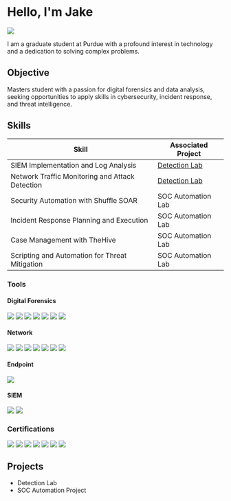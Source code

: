 # Hello, I'm Jake
<a href="https://www.linkedin.com/in/jaketsimpson/"><img src="https://img.shields.io/badge/-LinkedIn-0072b1?&style=for-the-badge&logo=linkedin&logoColor=white" /></a>

I am a graduate student at Purdue with a profound interest in technology and a dedication to solving complex problems.

## Objective

Masters student with a passion for digital forensics and data analysis, seeking opportunities to apply skills in cybersecurity, incident response, and threat intelligence.

## Skills

| Skill                                         | Associated Project         |
|-----------------------------------------------|----------------------------|
| SIEM Implementation and Log Analysis          | <a href="https://google.com">Detection Lab</a>|
| Network Traffic Monitoring and Attack Detection | <a href="https://google.com">Detection Lab</a>|
| Security Automation with Shuffle SOAR         | SOC Automation Lab|
| Incident Response Planning and Execution      | SOC Automation Lab|
| Case Management with TheHive                  | SOC Automation Lab|
| Scripting and Automation for Threat Mitigation | SOC Automation Lab|

### **Tools**  

#### **Digital Forensics**  
<div>
    <img src="https://img.shields.io/badge/-Autopsy-4D4D4D?&style=for-the-badge&logo=Autopsy&logoColor=white" />
    <img src="https://img.shields.io/badge/-FTK-0033A0?&style=for-the-badge&logo=AccessData&logoColor=white" />
    <img src="https://img.shields.io/badge/-Volatility-59A0D3?&style=for-the-badge&logo=Volatility&logoColor=white" />
    <img src="https://img.shields.io/badge/-Magnet%20AXIOM-6A4C98?&style=for-the-badge&logo=MagnetForensics&logoColor=white" />
    <img src="https://img.shields.io/badge/-Cellebrite-005F6D?&style=for-the-badge&logo=Cellebrite&logoColor=white" />
    <img src="https://img.shields.io/badge/-Eric%20Zimmerman%20Tools-F0A800?&style=for-the-badge&logoColor=white" />
    <img src="https://img.shields.io/badge/-The%20Sleuth%20Kit-57A5A5?&style=for-the-badge&logo=TheSleuthKit&logoColor=white" />
</div>

#### **Network**  
<div>
    <img src="https://img.shields.io/badge/-Wireshark-1679A7?&style=for-the-badge&logo=Wireshark&logoColor=white" />
    <img src="https://img.shields.io/badge/-Tcpdump-4D4D4D?&style=for-the-badge&logoColor=white" />
    <img src="https://img.shields.io/badge/-Nmap-004A80?&style=for-the-badge&logo=Nmap&logoColor=white" />
    <img src="https://img.shields.io/badge/-Zeek-4D4D4D?&style=for-the-badge&logoColor=white" />
    <img src="https://img.shields.io/badge/-Suricata-4D4D4D?&style=for-the-badge&logoColor=white" />
    <img src="https://img.shields.io/badge/-Snort-CC0000?&style=for-the-badge&logoColor=white" />
    <img src="https://img.shields.io/badge/-Netcat-4D4D4D?&style=for-the-badge&logoColor=white" />
</div>

#### **Endpoint**  
<div>
    <img src="https://img.shields.io/badge/-Microsoft_Defender_for_Endpoint-00A4EF?&style=for-the-badge&logo=Microsoft&logoColor=white" />
</div>

#### **SIEM**  
<div>
    <img src="https://img.shields.io/badge/-Microsoft_Sentinel-0078D4?&style=for-the-badge&logo=Microsoft&logoColor=white" />
    <img src="https://img.shields.io/badge/-Splunk-000000?&style=for-the-badge&logo=Splunk&logoColor=white" />
</div>

### **Certifications**  
<div>
    <img src="https://img.shields.io/badge/-Security%2B-FF0000?&style=for-the-badge&logo=CompTIA&logoColor=white" />
    <img src="https://img.shields.io/badge/-Azure%20Fundamentals-4D4D4D?&style=for-the-badge&logo=Microsoft%20Azure&logoColor=white" />
    <img src="https://img.shields.io/badge/-Alteryx%20Designer%20Core-4D4D4D?&style=for-the-badge&logo=Alteryx&logoColor=white" />
    <img src="https://img.shields.io/badge/-Splunk%20Core%20Certified%20User-4D4D4D?&style=for-the-badge&logo=Splunk&logoColor=white" />
    <img src="https://img.shields.io/badge/-Cisco%20Data%20Analytics%20Essentials-4D4D4D?&style=for-the-badge&logo=Cisco&logoColor=white" />
    <img src="https://img.shields.io/badge/-DataCamp%20SQL%20Associate-4D4D4D?&style=for-the-badge&logo=DataCamp&logoColor=white" />
    <img src="https://img.shields.io/badge/-DataCamp%20Data%20Literacy%20Professional-4D4D4D?&style=for-the-badge&logo=DataCamp&logoColor=white" />
</div>



</div>

## Projects
- Detection Lab
- SOC Automation Project
